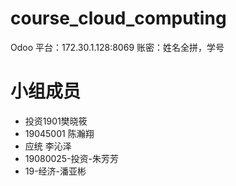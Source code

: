 # course_cloud_computing

Odoo 平台：172.30.1.128:8069
账密：姓名全拼，学号

# 小组成员
- 投资1901樊晓筱
- 19045001 陈瀚翔
- 应统 李沁泽
- 19080025-投资-朱芳芳
- 19-经济-潘亚彬
